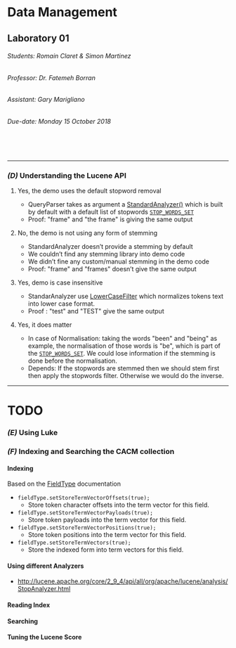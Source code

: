 # Data Management
## Laboratory 01
###### Students: *Romain Claret & Simon Martinez*
###### Professor: *Dr. Fatemeh Borran*
###### Assistant: *Gary Marigliano*
###### Due-date: *Monday 15 October 2018*
<br/><br/>

---

### *(D)* Understanding the Lucene API

1. Yes, the demo uses the default stopword removal
    - QueryParser takes as argument a [StandardAnalyzer()](http://lucene.apache.org/core/6_6_1/core/org/apache/lucene/analysis/standard/StandardAnalyzer.html?is-external=true) which is built by default with a default list of stopwords [`STOP_WORDS_SET`](http://lucene.apache.org/core/6_6_1/core/org/apache/lucene/analysis/standard/StandardAnalyzer.html#STOP_WORDS_SET)
    - Proof: "frame" and "the frame" is giving the same output

2. No, the demo is not using any form of stemming
    - StandardAnalyzer doesn’t provide a stemming by default
    - We couldn’t find any stemming library into demo code
    - We didn’t fine any custom/manual stemming in the demo code
    - Proof: "frame" and "frames" doesn’t give the same output

3. Yes, demo is case insensitive
    - StandarAnalyzer use [LowerCaseFilter](https://lucene.apache.org/core/6_1_0/analyzers-common/org/apache/lucene/analysis/core/LowerCaseFilter.html) which normalizes tokens text into lower case format.
    - Proof : "test" and "TEST" give the same output

4. Yes, it does matter
    - In case of Normalisation: taking the words "been" and "being" as example, the normalisation of those words is "be", which is part of the [`STOP_WORDS_SET`](http://lucene.apache.org/core/6_6_1/core/org/apache/lucene/analysis/standard/StandardAnalyzer.html#STOP_WORDS_SET). We could lose information if the stemming is done before the normalisation.
    - Depends: If the stopwords are stemmed then we should stem first then apply the stopwords filter. Otherwise we would do the inverse.

--- 
# TODO

### *(E)* Using Luke
### *(F)* Indexing and Searching the CACM collection
#### Indexing
Based on the [FieldType](http://lucene.apache.org/core/6_6_1/core/org/apache/lucene/document/FieldType.html) documentation 
- `fieldType.setStoreTermVectorOffsets(true);`
    - Store token character offsets into the term vector for this field.
- `fieldType.setStoreTermVectorPayloads(true);`
    - Store token payloads into the term vector for this field.
- `fieldType.setStoreTermVectorPositions(true);`
    - Store token positions into the term vector for this field.
- `fieldType.setStoreTermVectors(true);`
    - Store the indexed form into term vectors for this field.
#### Using different Analyzers
- http://lucene.apache.org/core/2_9_4/api/all/org/apache/lucene/analysis/StopAnalyzer.html
#### Reading Index
#### Searching
#### Tuning the Lucene Score
